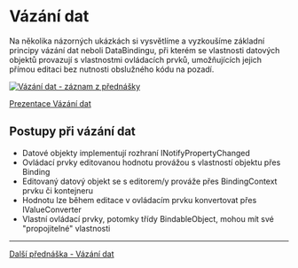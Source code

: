 # Vázání dat

Na několika názorných ukázkách si vysvětlíme a vyzkoušíme základní principy vázání dat neboli DataBindingu, při kterém se vlastnosti datových objektů provazují s vlastnostmi ovládacích prvků, umožňujících jejich přímou editaci bez nutnosti obslužného kódu na pozadí.

[![Vázání dat - záznam z přednášky](https://img.youtube.com/vi/VB3ZpOXpq40/0.jpg)](https://www.youtube.com/watch?v=VB3ZpOXpq40)

[Prezentace Vázání dat](https://github.com/PetrVobornik/prednasky/blob/master/Xamarin.Forms/05-VazaniDat/vazani-dat.ppsx?raw=true)

## Postupy při vázání dat
* Datové objekty implementují rozhraní INotifyPropertyChanged
* Ovládací prvky editovanou hodnotu provážou s vlastností objektu přes Binding
* Editovaný datový objekt se s editorem/y prováže přes BindingContext prvku či kontejneru
* Hodnotu lze během editace v ovládacím prvku konvertovat přes IValueConverter
* Vlastní ovládací prvky, potomky třídy BindableObject, mohou mít své "propojitelné" vlastnosti

---

[Další přednáška - Vázání dat](https://github.com/PetrVobornik/prednasky/tree/master/Xamarin.Forms/06-UkladaniDat)
